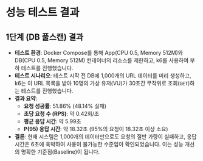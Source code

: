 # 성능 테스트 결과

## 1단계 (DB 풀스캔) 결과

*   **테스트 환경**: Docker Compose를 통해 App(CPU 0.5, Memory 512M)와 DB(CPU 0.5, Memory 512M) 컨테이너의 리소스를 제한하고, k6를 사용하여 부하 테스트를 진행했습니다.
*   **테스트 시나리오**: 테스트 시작 전 DB에 1,000개의 URL 데이터를 미리 생성하고, k6는 이 URL 목록을 받아 10명의 가상 유저(VU)가 30초간 무작위로 조회(`GET`)하는 테스트를 진행했습니다.
*   **결과 요약**:
    *   **요청 성공률**: 51.86% (48.14% 실패)
    *   **초당 요청 수 (RPS)**: 약 0.42회/초
    *   **평균 응답 시간**: 약 5.99초
    *   **P(95) 응답 시간**: 약 18.32초 (95%의 요청이 18.32초 이상 소요)
*   **결론**: 현재 시스템은 1,000개의 데이터만으로도 요청의 절반 가량이 실패하고, 응답 시간은 6초에 육박하여 사용이 불가능한 수준임이 확인되었습니다. 이는 성능 개선의 명확한 기준점(Baseline)이 됩니다.
